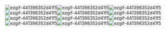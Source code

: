 ![ezgif-441398352d41f5](https://github.com/user-attachments/assets/58d8a6e6-7819-428e-86eb-38d4614365d1)![ezgif-441398352d41f5](https://github.com/user-attachments/assets/58d8a6e6-7819-428e-86eb-38d4614365d1)![ezgif-441398352d41f5](https://github.com/user-attachments/assets/58d8a6e6-7819-428e-86eb-38d4614365d1)![ezgif-441398352d41f5](https://github.com/user-attachments/assets/58d8a6e6-7819-428e-86eb-38d4614365d1)![ezgif-441398352d41f5](https://github.com/user-attachments/assets/58d8a6e6-7819-428e-86eb-38d4614365d1)![ezgif-441398352d41f5](https://github.com/user-attachments/assets/58d8a6e6-7819-428e-86eb-38d4614365d1)![ezgif-441398352d41f5](https://github.com/user-attachments/assets/58d8a6e6-7819-428e-86eb-38d4614365d1)![ezgif-441398352d41f5](https://github.com/user-attachments/assets/58d8a6e6-7819-428e-86eb-38d4614365d1)![ezgif-441398352d41f5](https://github.com/user-attachments/assets/58d8a6e6-7819-428e-86eb-38d4614365d1)![ezgif-441398352d41f5](https://github.com/user-attachments/assets/58d8a6e6-7819-428e-86eb-38d4614365d1)![ezgif-441398352d41f5](https://github.com/user-attachments/assets/58d8a6e6-7819-428e-86eb-38d4614365d1)![ezgif-441398352d41f5](https://github.com/user-attachments/assets/58d8a6e6-7819-428e-86eb-38d4614365d1)
